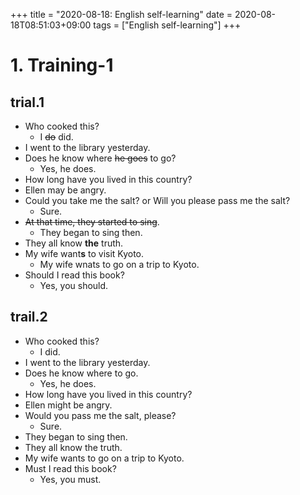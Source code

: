 +++
title =  "2020-08-18: English self-learning"
date = 2020-08-18T08:51:03+09:00
tags = ["English self-learning"]
+++

# 1. Training-1

## trial.1

* Who cooked this?
    - I ~~do~~ did.
* I went to the library yesterday.
* Does he know where ~~he goes~~ to go?
    - Yes, he does.
* How long have you lived in this country?
* Ellen may be angry.
* Could you take me the salt? or Will you please pass me the salt?
    - Sure.
* ~~At that time, they started to sing~~.
    - They began to sing then.
* They all know **the** truth.
* My wife want**s** to visit Kyoto. 
    - My wife wnats to go on a trip to Kyoto.
* Should I read this book?
    - Yes, you should.

## trail.2

* Who cooked this?
    - I did.
* I went to the library yesterday.
* Does he know where to go.
    - Yes, he does.
* How long have you lived in this country?
* Ellen might be angry.
* Would you pass me the salt, please?
    - Sure.
* They began to sing then.
* They all know the truth.
* My wife wants to go on a trip to Kyoto.
* Must I read this book?
    - Yes, you must.
